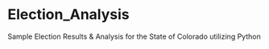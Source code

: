 # Election_Analysis
Sample Election Results &amp; Analysis for the State of Colorado utilizing Python
